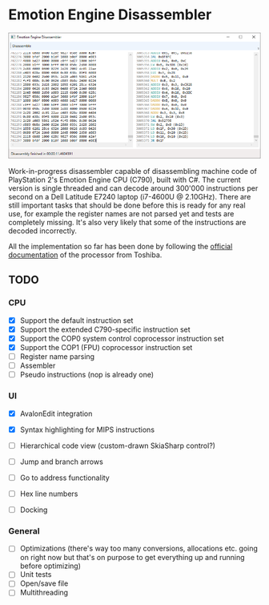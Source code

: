 # Emotion Engine Disassembler
![Disassembler screenshot](https://raw.githubusercontent.com/HankiDesign/EmotionEngineDisassembler/master/Screenshots/EmotionEngineDisassembler01.PNG)

Work-in-progress disassembler capable of disassembling machine code of PlayStation 2's Emotion Engine CPU (C790), built with C#. The current version is single threaded and can decode around 300'000 instructions per second on a Dell Latitude E7240 laptop (i7-4600U @ 2.10GHz). There are still important tasks that should be done before this is ready for any real use, for example the register names are not parsed yet and tests are completely missing. It's also very likely that some of the instructions are decoded incorrectly.

All the implementation so far has been done by following the [official documentation](https://wiki.qemu.org/images/2/2a/C790.pdf) of the processor from Toshiba.

## TODO

### CPU
- [X] Support the default instruction set
- [X] Support the extended C790-specific instruction set 
- [X] Support the COP0 system control coprocessor instruction set
- [X] Support the COP1 (FPU) coprocessor instruction set
- [ ] Register name parsing
- [ ] Assembler
- [ ] Pseudo instructions (nop is already one)

### UI
- [X] AvalonEdit integration
- [X] Syntax highlighting for MIPS instructions
- [ ] Hierarchical code view (custom-drawn SkiaSharp control?)
- [ ] Jump and branch arrows
- [ ] Go to address functionality
- [ ] Hex line numbers
- [ ] Docking


### General
- [ ] Optimizations (there's way too many conversions, allocations etc. going on right now but that's on purpose to get everything up and running before optimizing)
- [ ] Unit tests
- [ ] Open/save file
- [ ] Multithreading
